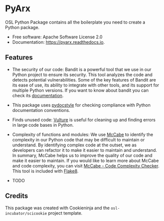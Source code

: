 # PyArx

OSL Python Package contains all the boilerplate you need to create a Python package.

* Free software: Apache Software License 2.0
* Documentation: https://pyarx.readthedocs.io.

## Features

* The security of our code: Bandit is a powerful tool that we use in our Python
  project to ensure its security. This tool analyzes the code and detects
  potential vulnerabilities. Some of the key features of Bandit are its ease of
  use, its ability to integrate with other tools, and its support for multiple
  Python versions. If you want to know about bandit you can check its
  [documentation](https://bandit.readthedocs.io/en/latest/).

* This package uses [pydocstyle](http://www.pydocstyle.org/en/stable/)
  for checking compliance with Python documentation conventions.

* Finds unused code: [Vulture](https://github.com/jendrikseipp/vulture)
  is useful for cleaning up and finding errors in large code bases in
  Python.

* Complexity of functions and modules: We use
[McCabe](https://github.com/PyCQA/mccabe) to identify the complexity in our
Python code that may be difficult to maintain or understand. By identifying
complex code at the outset, we as developers can refactor it to make it easier
to maintain and understand. In summary, McCabe helps us to improve the quality
of our code and make it easier to maintain. If you would like to learn more
about McCabe and code complexity, you can visit [McCabe - Code Complexity
Checker](https://here-be-pythons.readthedocs.io/en/latest/python/mccabe.html).
This tool is included with [Flake8](https://flake8.pycqa.org/en/latest/).

* TODO

## Credits

This package was created with Cookieninja and the `osl-incubator/scicookie` project template.
